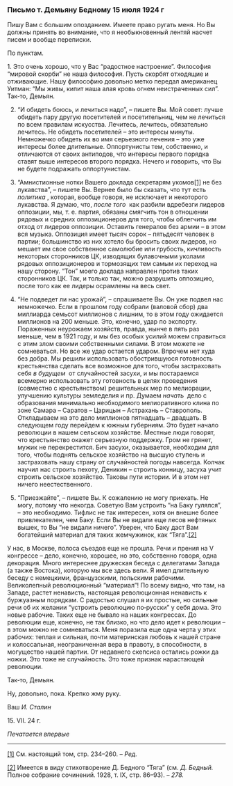 ### Письмо т. Демьяну Бедному 15 июля 1924 г

Пишу Вам с большим опозданием. Имеете право ругать меня. Но Вы должны принять во внимание, что я необыкновенный лентяй насчет писем и вообще переписки.

По пунктам.

1. Это очень хорошо, что у Вас “радостное настроение”. Философия “мировой скорби” не наша философия. Пусть скорбят отходящие и отживающие. Нашу философию довольно метко передал американец Уитман: “Мы живы, кипит наша алая кровь огнем неистраченных сил”. Так‑то, Демьян.

2. “И обидеть боюсь, и лечиться надо”, – пишете Вы. Мой совет: лучше обидеть пару другую посетителей и посетительниц, чем не лечиться по всем правилам искусства. Лечитесь, лечитесь, обязательно лечитесь. Не обидеть посетителей – это интересы минуты. Немножечко обидеть их во имя серьезного лечения – это уже интересы более длительные. Оппортунисты тем, собственно, и отличаются от своих антиподов, что интересы первого порядка ставят выше интересов второго порядка. Нечего и говорить, что Вы не будете подражать оппортунистам.

3. “Амнистионные нотки Вашего доклада секретарям укомов[[1]](#_ftn1) не без лукавства”, – пишете Вы. Вернее было бы сказать, что тут есть _политика_ , которая, вообще говоря, не исключает и некоторого лукавства. Я думаю, что, _после того_  как разбили вдребезги лидеров оппозиции, мы, т. е. партия, обязаны смягчить тон в отношении рядовых и средних оппозиционеров для того, чтобы облегчить им отход от лидеров оппозиции. Оставить генералов без армии – в этом вся музыка. Оппозиция имеет тысяч сорок – пятьдесят человек в партии; большинство из них хотело бы бросить своих лидеров, но мешает им свое собственное самолюбие или грубость, кичливость некоторых сторонников ЦК, изводящих булавочными уколами рядовых оппозиционеров и тормозящих тем самым их переход на нашу сторону. “Тон” моего доклада направлен против таких сторонников ЦК. Так, и только так, можно разрушить оппозицию, после того как ее лидеры осрамлены на весь свет.

4. “Не подведет ли нас урожай”, – спрашиваете Вы. Он уже подвел нас немножечко. Если в прошлом году собрали (валовой сбор) два миллиарда семьсот миллионов с лишним, то в этом году ожидается миллионов на 200 меньше. Это, конечно, удар по экспорту. Пораженных неурожаем хозяйств, правда, нынче в пять раз меньше, чем в 1921 году, и мы без особых усилий можем справиться с этим злом своими собственными силами. В этом можете не сомневаться. Но все же удар остается ударом. Впрочем нет худа без добра. Мы решили использовать обострившуюся готовность крестьянства сделать все возможное для того, чтобы застраховать себя _в будущем_  от случайностей засухи, и мы постараемся всемерно использовать эту готовность в целях проведения (совместно с крестьянством) решительных мер по мелиорации, улучшению культуры земледелия и пр. Думаем _начать_  дело с образования минимально необходимого мелиоративного клина по зоне Самара – Саратов – Царицын – Астрахань – Ставрополь. Откладываем на это дело миллионов пятнадцать – двадцать. В следующем году перейдем к южным губерниям. Это будет начало революции в нашем сельском хозяйстве. Местные люди говорят, что крестьянство окажет серьезную поддержку. Гром не грянет, мужик не перекрестится. Бич засухи, оказывается, необходим для того, чтобы поднять сельское хозяйство на высшую ступень и застраховать нашу страну от случайностей погоды навсегда. Колчак научил нас строить пехоту, Деникин – строить конницу, засуха учит строить сельское хозяйство. Таковы пути истории. И в этом нет ничего неестественного.

5. “Приезжайте”, – пишете Вы. К сожалению не могу приехать. Не могу, потому что некогда. Советую Вам устроить “на Баку гулялся”, – это необходимо. Тифлис не так интересен, хотя он внешне более привлекателен, чем Баку. Если Вы не видали еще лесов нефтяных вышек, то Вы “не видали ничего”. Уверен, что Баку даст Вам богатейший материал для таких жемчужинок, как “Тяга”.[[2]](#_ftn2)

У нас, в Москве, полоса съездов еще не прошла. Речи и прения на V конгрессе – дело, конечно, хорошее, но это, собственно говоря, одна декорация. Много интереснее дружеская беседа с делегатами Запада (а также Востока), которую мы все здесь вели. Я имел длительную беседу с немецкими, французскими, польскими рабочими. Великолепный революционный “материал”! По всему видно, что там, на Западе, растет ненависть, настоящая революционная ненависть к буржуазным порядкам. С радостью слушал я их простые, но сильные речи об их желании “устроить революцию по‑русски” у себя дома. Это новые рабочие. Таких еще не бывало на наших конгрессах. До революции еще, конечно, не так близко, но что дело идет к революции – в этом можно не сомневаться. Меня поразила еще одна черта у этих рабочих: теплая и сильная, почти материнская любовь к нашей стране и колоссальная, неограниченная вера в правоту, в способности, в могущество нашей партии. От недавнего скепсиса остались рожки да ножки. Это тоже не случайность. Это тоже признак нарастающей революции.

Так‑то, Демьян.

Ну, довольно, пока. Крепко жму руку.

Ваш _И. Сталин_

15. VII. 24 г.

_Печатается впервые_

  

---

[[1]](#_ftnref1) См. настоящий том, стр. 234–260. – _Ред._

[[2]](#_ftnref2) Имеется в виду стихотворение Д. Бедного “Тяга” (см. _Д. Бедный._  Полное собрание сочинений. 1928, т. IX, стр. 86–93). – _278._